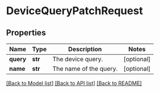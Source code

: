 # DeviceQueryPatchRequest

## Properties
Name | Type | Description | Notes
------------ | ------------- | ------------- | -------------
**query** | **str** | The device query. | [optional] 
**name** | **str** | The name of the query. | [optional] 

[[Back to Model list]](../README.md#documentation-for-models) [[Back to API list]](../README.md#documentation-for-api-endpoints) [[Back to README]](../README.md)


